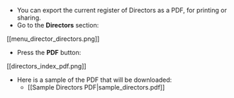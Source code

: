* You can export the current register of Directors as a PDF, for printing or sharing.
* Go to the **Directors** section:

[[menu_director_directors.png]]

* Press the **PDF** button:

[[directors_index_pdf.png]]

* Here is a sample of the PDF that will be downloaded:
    * [[Sample Directors PDF|sample_directors.pdf]]